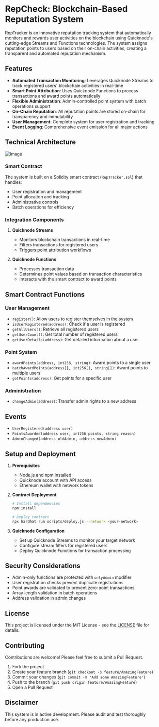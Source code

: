 # RepCheck: Blockchain-Based Reputation System

RepTracker is an innovative reputation tracking system that automatically monitors and rewards user activities on the blockchain using Quicknode's cutting-edge Streams and Functions technologies. The system assigns reputation points to users based on their on-chain activities, creating a transparent and automated reputation mechanism.

## Features

- **Automated Transaction Monitoring**: Leverages Quicknode Streams to track registered users' blockchain activities in real-time
- **Smart Point Attribution**: Uses Quicknode Functions to process transactions and award points automatically
- **Flexible Administration**: Admin-controlled point system with batch operations support
- **On-Chain Reputation**: All reputation points are stored on-chain for transparency and immutability
- **User Management**: Complete system for user registration and tracking
- **Event Logging**: Comprehensive event emission for all major actions

## Technical Architecture

![image](https://github.com/user-attachments/assets/c8d635ee-6941-4701-9ed5-2f0f41cc5591)


### Smart Contract
The system is built on a Solidity smart contract (`RepTracker.sol`) that handles:
- User registration and management
- Point allocation and tracking
- Administrative controls
- Batch operations for efficiency

### Integration Components
1. **Quicknode Streams**
   - Monitors blockchain transactions in real-time
   - Filters transactions for registered users
   - Triggers point attribution workflows

2. **Quicknode Functions**
   - Processes transaction data
   - Determines point values based on transaction characteristics
   - Interacts with the smart contract to award points

## Smart Contract Functions

### User Management
- `register()`: Allow users to register themselves in the system
- `isUserRegistered(address)`: Check if a user is registered
- `getAllUsers()`: Retrieve all registered users
- `getUserCount()`: Get total number of registered users
- `getUserDetails(address)`: Get detailed information about a user

### Point System
- `awardPoints(address, int256, string)`: Award points to a single user
- `batchAwardPoints(address[], int256[], string[])`: Award points to multiple users
- `getPoints(address)`: Get points for a specific user

### Administration
- `changeAdmin(address)`: Transfer admin rights to a new address

## Events
- `UserRegistered(address user)`
- `PointsAwarded(address user, int256 points, string reason)`
- `AdminChanged(address oldAdmin, address newAdmin)`

## Setup and Deployment

1. **Prerequisites**
   - Node.js and npm installed
   - Quicknode account with API access
   - Ethereum wallet with network tokens

2. **Contract Deployment**
   ```bash
   # Install dependencies
   npm install

   # Deploy contract
   npx hardhat run scripts/deploy.js --network <your-network>
   ```

3. **Quicknode Configuration**
   - Set up Quicknode Streams to monitor your target network
   - Configure stream filters for registered users
   - Deploy Quicknode Functions for transaction processing

## Security Considerations

- Admin-only functions are protected with `onlyAdmin` modifier
- User registration checks prevent duplicate registrations
- Point awards are validated to prevent zero-point transactions
- Array length validation in batch operations
- Address validation in admin changes

## License

This project is licensed under the MIT License - see the [LICENSE](LICENSE) file for details.

## Contributing

Contributions are welcome! Please feel free to submit a Pull Request.

1. Fork the project
2. Create your feature branch (`git checkout -b feature/AmazingFeature`)
3. Commit your changes (`git commit -m 'Add some AmazingFeature'`)
4. Push to the branch (`git push origin feature/AmazingFeature`)
5. Open a Pull Request

## Disclaimer

This system is in active development. Please audit and test thoroughly before any production use.
